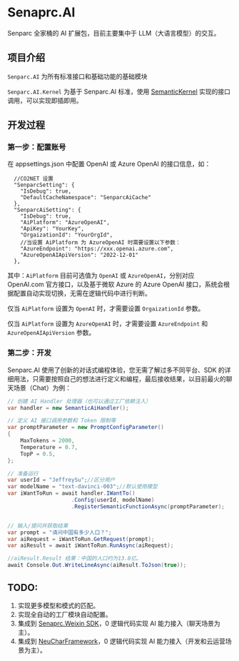 # Senaprc.AI
Senparc 全家桶的 AI 扩展包，目前主要集中于 LLM（大语言模型）的交互。


## 项目介绍

`Senparc.AI` 为所有标准接口和基础功能的基础模块

`Senparc.AI.Kernel` 为基于 Senparc.AI 标准，使用 [SemanticKernel](https://github.com/microsoft/semantic-kernel) 实现的接口调用，可以实现即插即用。

## 开发过程

### 第一步：配置账号

在 appsettings.json 中配置 OpenAI 或 Azure OpenAI 的接口信息，如：

```
  //CO2NET 设置
  "SenparcSetting": {
    "IsDebug": true,
    "DefaultCacheNamespace": "SenparcAiCache"
  },
  "SenparcAiSetting": {
    "IsDebug": true,
    "AiPlatform": "AzureOpenAI",
    "ApiKey": "YourKey",
    "OrgaizationId": "YourOrgId",
    //当设置 AiPlatform 为 AzureOpenAI 时需要设置以下参数：
    "AzureEndpoint": "https://xxx.openai.azure.com",
    "AzureOpenAIApiVersion": "2022-12-01"
  },
```

其中：`AiPlatform` 目前可选值为 `OpenAI` 或 `AzureOpenAI`，分别对应 OpenAI.com 官方接口，以及基于微软 Azure 的 Azure OpenAI 接口，系统会根据配置自动实现切换，无需在逻辑代码中进行判断。

仅当 `AiPlatform` 设置为 `OpenAI` 时，才需要设置 `OrgaizationId` 参数。

仅当 `AiPlatform` 设置为 `AzureOpenAI` 时，才需要设置 `AzureEndpoint` 和 `AzureOpenAIApiVersion` 参数。

### 第二步：开发

Senparc.AI 使用了创新的对话式编程体验，您无需了解过多不同平台、SDK 的详细用法，只需要按照自己的想法进行定义和编程，最后接收结果，以目前最火的聊天场景（Chat）为例：

```C#
// 创建 AI Handler 处理器（也可以通过工厂依赖注入）
var handler = new SemanticAiHandler();

// 定义 AI 接口调用参数和 Token 限制等
var promptParameter = new PromptConfigParameter()
{
    MaxTokens = 2000,
    Temperature = 0.7,
    TopP = 0.5,
};

// 准备运行
var userId = "JeffreySu";//区分用户
var modelName = "text-davinci-003";//默认使用模型
var iWantToRun = await handler.IWantTo()
                    .Config(userId, modelName)
                    .RegisterSemanticFunctionAsync(promptParameter);


// 输入/提问并获取结果
var prompt = "请问中国有多少人口？";
var aiRequest = iWantToRun.GetRequest(prompt);
var aiResult = await iWantToRun.RunAsync(aiRequest);

//aiResult.Result 结果：中国的人口约为13.8亿。
await Console.Out.WriteLineAsync(aiResult.ToJson(true));
```

## TODO:
1. 实现更多模型和模式的匹配。
2. 实现全自动的工厂模块自动配置。
3. 集成到 [Senaprc.Weixin SDK](https://github.com/JeffreySu/WeiXinMPSDK)，0 逻辑代码实现 AI 能力接入（聊天场景为主）。
4. 集成到 [NeuCharFramework](https://github.com/NeuCharFramework/NCF)，0 逻辑代码实现 AI 能力接入（开发和云运营场景为主）。
